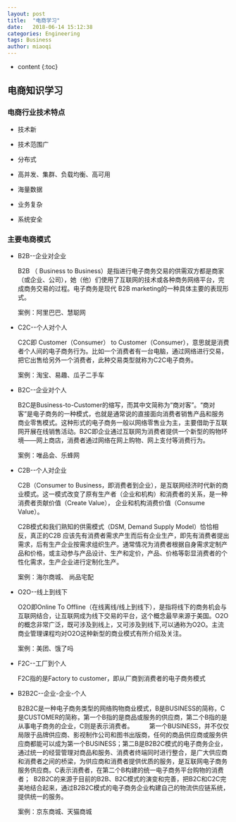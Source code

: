 ```yaml
---
layout: post
title:  "电商学习"
date:   2018-06-14 15:12:38
categories: Engineering
tags: Business
author: miaoqi
---
```


* content
{:toc}
            

## 电商知识学习

### 电商行业技术特点

* 技术新

* 技术范围广

* 分布式

* 高并发、集群、负载均衡、高可用

* 海量数据

* 业务复杂

* 系统安全


### 主要电商模式

* B2B--企业对企业

    B2B （ Business to Business）是指进行电子商务交易的供需双方都是商家（或企业、公司），她（他）们使用了互联网的技术或各种商务网络平台，完成商务交易的过程。电子商务是现代 B2B marketing的一种具体主要的表现形式。

    案例：阿里巴巴、慧聪网

* C2C--个人对个人

    C2C即 Customer（Consumer） to Customer（Consumer），意思就是消费者个人间的电子商务行为。比如一个消费者有一台电脑，通过网络进行交易，把它出售给另外一个消费者，此种交易类型就称为C2C电子商务。

    案例：淘宝、易趣、瓜子二手车

* B2C--企业对个人

    B2C是Business-to-Customer的缩写，而其中文简称为“商对客”。“商对客”是电子商务的一种模式，也就是通常说的直接面向消费者销售产品和服务商业零售模式。这种形式的电子商务一般以网络零售业为主，主要借助于互联网开展在线销售活动。B2C即企业通过互联网为消费者提供一个新型的购物环境——网上商店，消费者通过网络在网上购物、网上支付等消费行为。

    案例：唯品会、乐蜂网

* C2B--个人对企业

    C2B（Consumer to Business，即消费者到企业），是互联网经济时代新的商业模式。这一模式改变了原有生产者（企业和机构）和消费者的关系，是一种消费者贡献价值（Create Value）， 企业和机构消费价值（Consume Value）。

    C2B模式和我们熟知的供需模式（DSM, Demand Supply Model）恰恰相反，真正的C2B 应该先有消费者需求产生而后有企业生产，即先有消费者提出需求，后有生产企业按需求组织生产。通常情况为消费者根据自身需求定制产品和价格，或主动参与产品设计、生产和定价，产品、价格等彰显消费者的个性化需求，生产企业进行定制化生产。

    案例：海尔商城、 尚品宅配

* O2O--线上到线下

    O2O即Online To Offline（在线离线/线上到线下），是指将线下的商务机会与互联网结合，让互联网成为线下交易的平台，这个概念最早来源于美国。O2O的概念非常广泛，既可涉及到线上，又可涉及到线下,可以通称为O2O。主流商业管理课程均对O2O这种新型的商业模式有所介绍及关注。

    案例：美团、饿了吗

* F2C--工厂到个人

    F2C指的是Factory to customer，即从厂商到消费者的电子商务模式

* B2B2C--企业-企业-个人

    B2B2C是一种电子商务类型的网络购物商业模式，B是BUSINESS的简称，C是CUSTOMER的简称，第一个B指的是商品或服务的供应商，第二个B指的是从事电子商务的企业，C则是表示消费者。 　　
    第一个BUSINESS，并不仅仅局限于品牌供应商、影视制作公司和图书出版商，任何的商品供应商或服务供应商都能可以成为第一个BUSINESS；第二B是B2B2C模式的电子商务企业，通过统一的经营管理对商品和服务、消费者终端同时进行整合，是广大供应商和消费者之间的桥梁，为供应商和消费者提供优质的服务，是互联网电子商务服务供应商。C表示消费者，在第二个B构建的统一电子商务平台购物的消费者； 
    B2B2C的来源于目前的B2B、B2C模式的演变和完善，把B2C和C2C完美地结合起来，通过B2B2C模式的电子商务企业构建自己的物流供应链系统，提供统一的服务。

    案例：京东商城、天猫商城




    
    
    
    
    
    
    
    
    
    